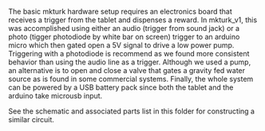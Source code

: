 The basic mkturk hardware setup requires an electronics board that receives a trigger from the tablet and dispenses a reward. In mkturk_v1, this was accomplished using either an audio (trigger from sound jack) or a photo (tigger photodiode by white bar on screen) trigger to an arduino micro which then gated open a 5V signal to drive a low power pump. Triggering with a photodiode is recommend as we found more consistent behavior than using the audio line as a trigger. Although we used a pump, an alternative is to open and close a valve that gates a gravity fed water source as is found in some commercial systems. Finally, the whole system can be powered by a USB battery pack since both the tablet and the arduino take microusb input.

See the schematic and associated parts list in this folder for constructing a similar circuit.
